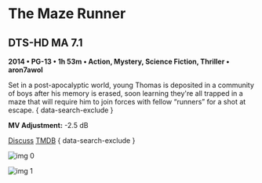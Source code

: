 # The Maze Runner

## DTS-HD MA 7.1

**2014 • PG-13 • 1h 53m • Action, Mystery, Science Fiction, Thriller • aron7awol**

Set in a post-apocalyptic world, young Thomas is deposited in a community of boys after his memory is erased, soon learning they're all trapped in a maze that will require him to join forces with fellow “runners” for a shot at escape.
{ data-search-exclude }

**MV Adjustment:** -2.5 dB

[Discuss](https://www.avsforum.com/threads/bass-eq-for-filtered-movies.2995212/post-56775356)  [TMDB](https://www.themoviedb.org/movie/198663)
{ data-search-exclude }

![img 0](https://i.imgur.com/RIzIlcP.jpg)

![img 1](https://i.imgur.com/y2gRxlk.png)

